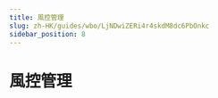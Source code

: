 ```yaml
---
title: 風控管理
slug: zh-HK/guides/wbo/LjNDwiZERi4r4skdM8dc6PbOnkc
sidebar_position: 8
---
```



# 風控管理

